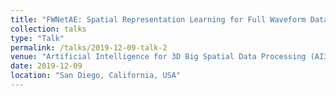 ```yaml
---
title: "FWNetAE: Spatial Representation Learning for Full Waveform Data Using Deep Learning"
collection: talks
type: "Talk"
permalink: /talks/2019-12-09-talk-2
venue: "Artificial Intelligence for 3D Big Spatial Data Processing (AI3D 2019), Co-located with IEEE ISM 2019"
date: 2019-12-09
location: "San Diego, California, USA"
---
```




<script async class="speakerdeck-embed" data-id="76b5c75b89b340de949a3c133e7f402f" data-ratio="1.77777777777778" src="//speakerdeck.com/assets/embed.js"></script>
